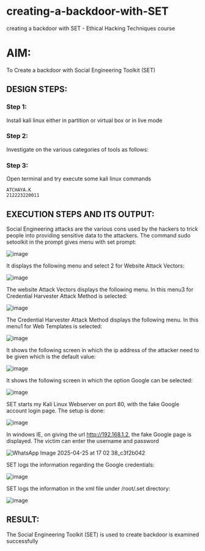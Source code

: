 # creating-a-backdoor-with-SET
creating a backdoor with SET - Ethical Hacking Techniques course

# AIM:
To Create a backdoor with Social Engineering Toolkit (SET)

## DESIGN STEPS:

### Step 1:

Install kali linux either in partition or virtual box or in live mode


### Step 2:

Investigate on the various categories of tools as follows:

### Step 3:

Open terminal and try execute some kali linux commands
```
ATCHAYA.K
212223220011
```
## EXECUTION STEPS AND ITS OUTPUT:
Social Engineering attacks are the various cons used by the hackers to trick people into providing sensitive data to the attackers. 
The command sudo setoolkit in the prompt gives menu with set prompt:


![image](https://github.com/user-attachments/assets/32f220ea-2c50-40a8-8301-dcaf213b7616)


It displays the following menu and select 2 for Website Attack Vectors:

![image](https://github.com/user-attachments/assets/ebf3e71a-1827-4c3f-9460-eeaf668f3157)


The website Attack Vectors displays the following menu. In this menu3 for Credential Harvester Attack Method is selected:

![image](https://github.com/user-attachments/assets/29fb22be-e09d-4019-8556-e7d41d763e10)


The Credential Harvester Attack Method displays the following menu. In this menu1 for Web Templates is selected:

![image](https://github.com/user-attachments/assets/17b46423-9805-46db-96c4-4d1206783f2b)


It shows the following screen in which the ip address of the attacker need to be given which is the default value:

![image](https://github.com/user-attachments/assets/5d88cb65-db14-452a-97a6-d3f26d8ad630)


It shows the following screen in which the option Google can be selected:

![image](https://github.com/user-attachments/assets/ac4e1eee-6fc8-47c6-9cba-94c10f5e2518)


SET starts my Kali Linux Webserver on port 80, with the fake Google account login page. The setup is done:

![image](https://github.com/user-attachments/assets/bedbfe95-08eb-493b-9eed-e2dceaa668ab)


In windows IE, on giving the url http://192.168.1.2, the fake Google page is displayed. The victim can enter the username and password


![WhatsApp Image 2025-04-25 at 17 02 38_c3f2b042](https://github.com/user-attachments/assets/60ef6053-2134-487f-9452-7e494d14c1a3)




SET logs the information regarding the Google credentials:

![image](https://github.com/user-attachments/assets/170b7b2c-2890-4574-8912-27d8ba4258b2)


SET logs the information in the xml file under /root/.set directory:

![image](https://github.com/user-attachments/assets/8ffc0fc3-f76b-426c-b2c7-d2c728182674)











## RESULT:
The Social Engineering Toolkit (SET) is used to create backdoor is  examined successfully
